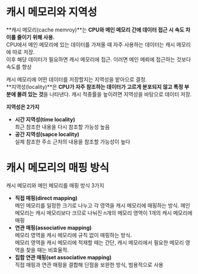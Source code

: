 # 캐시 메모리와 지역성

**캐시 메모리(cache memroy)**는 **CPU와 메인 메모리 간에 데이터 접근 시 속도 차이를 줄이기 위해 사용.**    
CPU에서 메인 메모리에 있는 데이터를 가져올 때 자주 사용하는 데이터는 캐시 메모리에 따로 저장.  
이후 해당 데이터가 필요하면 캐시 메모리에 접근. 이러면 메인 메뢰에 접근하는 것보다 속도를 향상

캐시 메모리에 어떤 데이터를 저장할지는 지역성을 밭아으로 결정.  
**지역성(locality)**은 **CPU가 자주 참조하는 데이터가 고르게 분포되지 않고 특정 부분에 몰려 있는 것**을 나타낸다. 캐시 적중률을 높이려면 지역성을 바탕으로 데이터 저장.

**지역성은 2가지**

- **시간 지역성(time locality)**  
최근 참조한 내용을 다시 참조할 가능성 높음
- **공간 지역성(sapce locality)**  
실제 참조한 주소 근처의 내용을 참조할 가능성이 높다

# 캐시 메모리의 매핑 방식

캐시 메모리와 메인 메모리를 매핑 방식 3가지

- **직접 매핑(direct mapping)**  
메인 메모리를 일정한 크기로 나누고 각 영역을 캐시 메모리에 매핑하는 방식. 메인 메모리는 캐시 메모리보다 크므로 나눠진 n개의 메모리 영역이 1개의 캐시 메모리에 매핑
- **연관 매핑(associative mapping)**  
메모리 영역을 캐시 메모리에 규칙 없이 매핑하는 방식.  
메모리 영역을 캐시 메모리에 적재할 때는 간단, 캐시 메모리에서 필요한 메모리 영역을 찾을 때는 비효율적.
- **집합 연관 매핑(set associative mapping)**  
직접 매핑과 연관 매핑을 결합해 단점을 보완한 방식, 범용적으로 사용